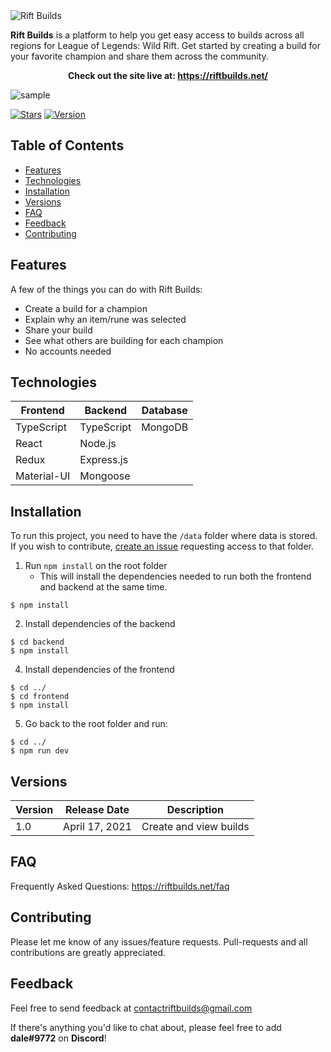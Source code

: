 <img src="https://imgur.com/GM2OlXS.png" alt="Rift Builds" title="Rift Builds"/>

**Rift Builds** is a platform to help you get easy access to builds across all regions for League of Legends: Wild Rift. Get started by creating a build for your favorite champion and share them across the community.

<p align="center"> 
  <strong>
  Check out the site live at:
  <a href="https://riftbuilds.net/" target="_blank">https://riftbuilds.net/</a> 
  </strong>
</p>

<img src="https://imgur.com/XIXTb2x.png" alt="sample" title="sample"/>

[![Stars](https://img.shields.io/github/stars/dalegacusan/wildriftcommunitybuilds?color=orange&style=for-the-badge)](https://img.shields.io/github/stars/dalegacusan/wildriftcommunitybuilds?color=orange&style=for-the-badge)
[![Version](https://img.shields.io/badge/version-1.0-blue?style=for-the-badge)](https://img.shields.io/badge/version-1.0-blue?style=for-the-badge)


## Table of Contents
* [Features](#features)
* [Technologies](#technologies)
* [Installation](#installation)
* [Versions](#versions)
* [FAQ](#faq)
* [Feedback](#feedback)
* [Contributing](#contributing)

## Features
<p>A few of the things you can do with Rift Builds:</p>

* Create a build for a champion
* Explain why an item/rune was selected
* Share your build
* See what others are building for each champion
* No accounts needed

## Technologies
|    Frontend   |    Backend    |    Database   |
| ------------- | ------------- | ------------- |
|   TypeScript  |   TypeScript  |    MongoDB    |
|     React     |     Node.js   |
|     Redux     |   Express.js  |
|  Material-UI  |    Mongoose   |

## Installation

To run this project, you need to have the `/data` folder where data is stored. If you wish to contribute, [create an issue](https://github.com/dalegacusan/wildriftcommunitybuilds/issues/new) requesting access to that folder.

1. Run `npm install` on the root folder
    * This will install the dependencies needed to run both the frontend and backend at the same time.
```
$ npm install
```
2. Install dependencies of the backend
```
$ cd backend
$ npm install
```
4. Install dependencies of the frontend
```
$ cd ../
$ cd frontend
$ npm install
```
5. Go back to the root folder and run:
```
$ cd ../
$ npm run dev
```

## Versions

|    Version    |   Release Date    |          Description         |
| ------------- | ----------------- | ---------------------------- |
|      1.0      |   April 17, 2021  |    Create and view builds    |


## FAQ

Frequently Asked Questions: <a href="https://riftbuilds.net/faq" target="_blank">https://riftbuilds.net/faq</a>

## Contributing

Please let me know of any issues/feature requests. Pull-requests and all contributions are greatly appreciated.

## Feedback
Feel free to send feedback at <a href="mailto:contactriftbuilds@gmail.com">contactriftbuilds@gmail.com<a/>

<p>If there's anything you'd like to chat about, please feel free to add <b>dale#9772</b> on <b>Discord</b>!</p>
